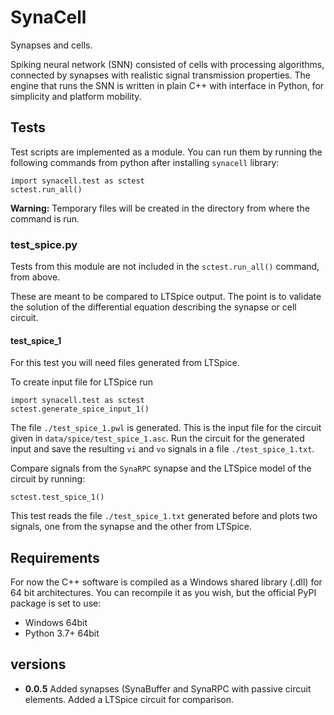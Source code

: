# SynaCell

Synapses and cells.

Spiking neural network (SNN) consisted of cells with processing algorithms, connected by synapses with realistic signal transmission properties. The engine that runs the SNN is written in plain C++ with interface in Python, for simplicity and platform mobility.

## Tests

Test scripts are implemented as a module. You can run them by running the following commands from python after installing `synacell` library:

```
import synacell.test as sctest
sctest.run_all()
```

**Warning:** Temporary files will be created in the directory from where the command is run.

### test_spice.py

Tests from this module are not included in the `sctest.run_all()` command, from above.

These are meant to be compared to LTSpice output. The point is to validate the solution of the differential equation describing the synapse or cell circuit.

#### test_spice_1

For this test you will need files generated from LTSpice.

To create input file for LTSpice run

```
import synacell.test as sctest
sctest.generate_spice_input_1()
```

The file `./test_spice_1.pwl` is generated. This is the input file for the circuit given in `data/spice/test_spice_1.asc`. Run the circuit for the generated input and save the resulting `vi` and `vo` signals in a file `./test_spice_1.txt`.

Compare signals from the `SynaRPC` synapse and the LTSpice model of the circuit by running:

```
sctest.test_spice_1()
```

This test reads the file `./test_spice_1.txt` generated before and plots two signals, one from the synapse and the other from LTSpice.

## Requirements

For now the C++ software is compiled as a Windows shared library (.dll) for 64 bit architectures. You can recompile it as you wish, but the official PyPI package is set to use:

* Windows 64bit
* Python 3.7+ 64bit

## versions

- **0.0.5**
Added synapses (SynaBuffer and SynaRPC with passive circuit elements. Added a LTSpice circuit for comparison.
